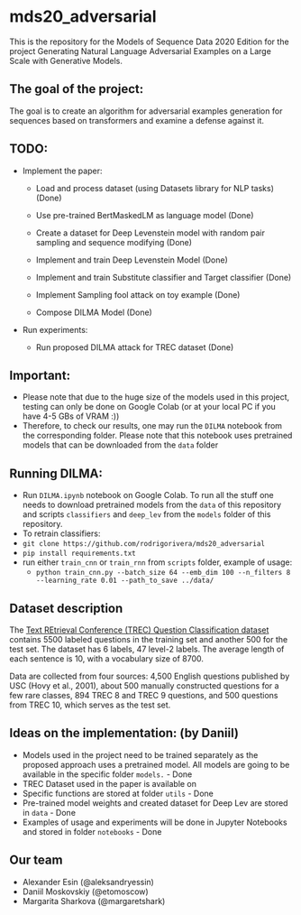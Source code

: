 # mds20_adversarial
This is the repository for the Models of Sequence Data 2020 Edition for the project Generating Natural Language Adversarial Examples on a Large Scale with Generative Models. 

## The goal of the project:
The goal is to create an algorithm for adversarial examples generation for sequences based on transformers and examine a defense against it.

## TODO: 
- Implement the paper:
  - Load and process dataset (using Datasets library for NLP tasks) (Done)
  
  - Use pre-trained BertMaskedLM as language model (Done)
  - Create a dataset for Deep Levenstein model with random pair sampling and sequence modifying (Done)
  - Implement and train Deep Levenstein Model (Done)
  - Implement and train Substitute classifier and Target classifier (Done)
  - Implement Sampling fool attack on toy example (Done)
  - Compose DILMA Model (Done)
  
- Run experiments:
  - Run proposed DILMA attack for TREC dataset (Done)
  
## Important:
- Please note that due to the huge size of the models used in this project, testing can only be done on Google Colab (or at your local PC if you have 4-5 GBs of VRAM :))
- Therefore, to check our results, one may run the `DILMA` notebook from the corresponding folder. Please note that this notebook uses pretrained models that can be downloaded from the `data` folder

## Running DILMA:
 - Run `DILMA.ipynb` notebook on Google Colab. To run all the stuff one needs to download pretrained models from the `data` of this repository and scripts `classifiers` and `deep_lev` from the `models` folder of this repository. 
 - To retrain classifiers:
  - `git clone https://github.com/rodrigorivera/mds20_adversarial`
  - `pip install requirements.txt`
  - run either `train_cnn` or `train_rnn` from `scripts` folder, example of usage:
    - ```python train_cnn.py --batch_size 64 --emb_dim 100 --n_filters 8 --learning_rate 0.01 --path_to_save ../data/```

## Dataset description 

The [Text REtrieval Conference (TREC) Question Classification dataset](https://github.com/huggingface/datasets/blob/master/datasets/trec/trec.py) contains 5500 labeled questions in the training set and another 500 for the test set. The dataset has 6 labels, 47 level-2 labels. The average length of each sentence is 10, with a vocabulary size of 8700.

Data are collected from four sources: 4,500 English questions published by USC (Hovy et al., 2001), about 500 manually constructed questions for a few rare classes, 894 TREC 8 and TREC 9 questions, and 500 questions from TREC 10, which serves as the test set.

## Ideas on the implementation: (by Daniil)
- Models used in the project need to be trained separately as the proposed approach uses a pretrained model. All models are going to be available in the specific folder `models.` - Done 
- TREC Dataset used in the paper is available on 
- Specific functions are stored at folder `utils` - Done
- Pre-trained model weights and created dataset for Deep Lev are stored in ``data`` - Done
- Examples of usage and experiments will be done in Jupyter Notebooks and stored in folder `notebooks` - Done

## Our team 
- Alexander Esin (@aleksandryessin)
- Daniil Moskovskiy (@etomoscow)
- Margarita Sharkova (@margaretshark)
